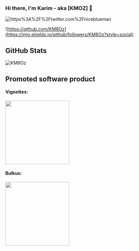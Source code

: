 
### Hi there, I'm Karim - aka [KMOZ] 👋 

![https%3A%2F%2Ftwitter.com%2Fniceblueman](https://img.shields.io/twitter/url?label=niceblueman&style=social&url=https%3A%2F%2Ftwitter.com%2Fniceblueman)

![https://github.com/KM8Oz](https://img.shields.io/github/followers/KM8Oz?style=social)

<h2>GitHub Stats</h2>
<p>
<img align="center" src="https://github-readme-stats.vercel.app/api?username=KM8Oz&show_icons=true&theme=gotham" alt="KM8Oz" />
</p>
<h2>Promoted software product</h2>

<h4>Vignettes:</h4>
<a href="https://vignette.kmoz.dev">
  <img width="200"  align="center" src="https://res.cloudinary.com/dupagadir/image/upload/v1665660525/Screen_Shot_2022-10-13_at_2.18.22_PM_giqdad.png" />
</a>

<h4>Bulkus:</h4>
<a href="https://bulkus.ru">
  <img align="center" width="200" src="https://res.cloudinary.com/dupagadir/image/upload/v1665660525/Screen_Shot_2022-10-13_at_2.18.09_PM_rfh9mv.png" />
</a>
